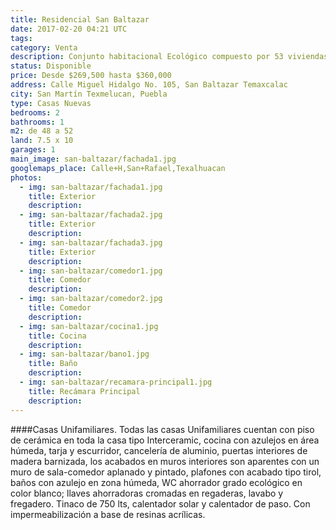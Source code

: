 ```yaml
---
title: Residencial San Baltazar
date: 2017-02-20 04:21 UTC
tags:
category: Venta
description: Conjunto habitacional Ecológico compuesto por 53 viviendas. Casas Unifamiliares de 1 planta y 2 recámaras, ¡con opción a ampliarse a 3 recámaras!. También contamos con casas tipo Dúplex de 2 recámaras. Todas con Calentador Solar, Calentador de Paso de respaldo y Patio de Servicio. Con instalaciones de luz, agua y drenaje subterraneas; alumbrado público, áreas verdes y calle adoquinada. Ubicadas en calle Miguel Hidalgo No. 105 en San Baltazar Temaxcalac. A menos de 5 minutos del Corredor Industrial Quetzalcoatl.
status: Disponible
price: Desde $269,500 hasta $360,000
address: Calle Miguel Hidalgo No. 105, San Baltazar Temaxcalac
city: San Martín Texmelucan, Puebla
type: Casas Nuevas
bedrooms: 2
bathrooms: 1
m2: de 48 a 52
land: 7.5 x 10
garages: 1
main_image: san-baltazar/fachada1.jpg
googlemaps_place: Calle+H,San+Rafael,Texalhuacan
photos:
  - img: san-baltazar/fachada1.jpg
    title: Exterior
    description:
  - img: san-baltazar/fachada2.jpg
    title: Exterior
    description:
  - img: san-baltazar/fachada3.jpg
    title: Exterior
    description:
  - img: san-baltazar/comedor1.jpg
    title: Comedor
    description:
  - img: san-baltazar/comedor2.jpg
    title: Comedor
    description:
  - img: san-baltazar/cocina1.jpg
    title: Cocina
    description:
  - img: san-baltazar/bano1.jpg
    title: Baño
    description:
  - img: san-baltazar/recamara-principal1.jpg
    title: Recámara Principal
    description:
---
```


####Casas Unifamiliares.
Todas las casas Unifamiliares cuentan con piso de cerámica en toda la casa tipo Interceramic, cocina con azulejos en área húmeda, tarja y escurridor, cancelería de aluminio, puertas interiores de madera barnizada, los acabados en muros interiores son aparentes con un muro de sala-comedor aplanado y pintado, plafones con acabado tipo tirol, baños con azulejo en zona húmeda, WC ahorrador grado ecológico en color blanco; llaves ahorradoras cromadas en regaderas, lavabo y fregadero. Tinaco de 750 lts, calentador solar y calentador de paso. Con impermeabilización a base de resinas acrílicas.

